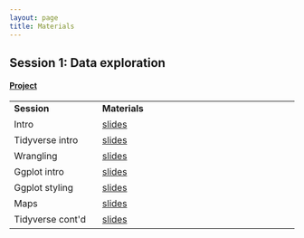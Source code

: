 ```yaml
---
layout: page
title: Materials
---
```


## Session 1: Data exploration

#### <a href="https://www.dropbox.com/s/mpci2brybflwd4d/TheRBootcamp.zip?dl=1">Project</a>

<table cellspacing="0" cellpadding="0">
  <col width="10%">
  <col width="30%">
  <tr>
    <td style="padding-right:6px;padding-bottom:6px"><b>Session</b></td>
    <td style="padding-right:6px;padding-bottom:6px"><b>Materials</b></td>
  </tr>
  <tr>
    <td style="padding-right:6px;padding-bottom:6px">Intro</td>
    <td style="padding-right:6px;padding-bottom:6px">
      <a href="https://www.dropbox.com/s/d5mp9oku1t7cxp5/DataViz4Good.zip?dl=1">slides</a>
    </td>
  </tr>
  <tr>
    <td style="padding-right:6px;padding-bottom:6px">Tidyverse intro</td>
    <td style="padding-right:6px;padding-bottom:6px">
      <a href="https://correlaidswitzerland.github.io/DataViz4Good/_sessions/Welcome/Welcome.html">slides</a>
    </td>
  </tr>
  <tr>
    <td style="padding-right:6px;padding-bottom:6px">Wrangling</td>
    <td style="padding-right:6px;padding-bottom:6px">
      <a href="https://correlaidswitzerland.github.io/DataViz4Good/_sessions/Wrangling/Wrangling.html">slides</a>
    </td>
  </tr>
  <tr>
    <td style="padding-right:6px;padding-bottom:6px">Ggplot intro</td>
    <td style="padding-right:6px;padding-bottom:6px">
      <a href="https://correlaidswitzerland.github.io/DataViz4Good/_sessions/Plotting/Plotting.html">slides</a>
    </td>
  </tr>
  <tr>
    <td style="padding-right:6px;padding-bottom:6px">Ggplot styling</td>
    <td style="padding-right:6px;padding-bottom:6px">
      <a href="https://correlaidswitzerland.github.io/DataViz4Good/_sessions/PlottingII/PlottingII.html">slides</a>
    </td>
  </tr>
  <tr>
    <td style="padding-right:6px;padding-bottom:6px">Maps</td>
    <td style="padding-right:6px;padding-bottom:6px">
      <a href="https://correlaidswitzerland.github.io/DataViz4Good/_sessions/Maps/Maps.html">slides</a>
    </td>
  </tr>
  <tr>
    <td style="padding-right:6px;padding-bottom:6px">Tidyverse cont'd</td>
    <td style="padding-right:6px;padding-bottom:6px">
      <a href="https://correlaidswitzerland.github.io/DataViz4Good/_sessions/NextSteps/NextSteps.html">slides</a>
    </td>
  </tr>
</table>

<!---

## Session 2: Statistical modeling & Markdown

#### <i>Statistical modeling</i>

<table cellspacing="0" cellpadding="0">
  <col width="10%">
  <col width="30%">
  <tr>
    <td style="padding-right:6px;padding-bottom:6px"><b>Session</b></td>
    <td style="padding-right:6px;padding-bottom:6px"><b>Content</b></td>
  </tr>
  <tr>
    <td style="padding-right:6px;padding-bottom:6px">Causal inference</td>
    <td style="padding-right:6px;padding-bottom:6px">
      <a href="../assets/pdf/DataAnalytics_Session2.pdf">slides</a>
    </td>
  </tr>
  <tr>
    <td style="padding-right:6px;padding-bottom:6px">Mixed effects models</td>
    <td style="padding-right:6px;padding-bottom:6px">
      <a href="../assets/code/intro_lme4.html">Intro</a>.
      <a href="../assets/code/simpsonsparadox.html">Simpson</a>,
      <a href="../assets/code/simpson.csv">data</a>
    </td>
  </tr>
</table>


#### <i>GitHub</i>

<ol>
  <li>Create GitHub account at: <a href="https://github.com/">https://github.com/</a></li>
  <li>Download GitHub client at: <a href="https://desktop.github.com/">https://desktop.github.com/</a> (Linux: <a href="https://git-scm.com/download/gui/linux">see this</a>)</li>
  <li>Open the GitHub client and sign into your account</li>
  <li>Fork this repository: <a href="https://github.com/cdsbasel/DataAnalytics4PB">https://github.com/cdsbasel/DataAnalytics4PB</a>. See fork button in the top right of the screen.</li>
  <li>Clone the forked repository using your GitHub account from your GitHub client. The repo address should be "YOURACCOUNTNAME/DataAnalytics4PB"</li>
  <li>Now you should have a folder called "DataAnalytics4PB" in your Github folder on your harddrive (e.g., ~/Documents/GitHub)</li>
</ol>

#### <i>Markdown</i>

<table cellspacing="0" cellpadding="0">
  <col width="10%">
  <col width="30%">
  <tr>
    <td style="padding-right:6px;padding-bottom:6px"><b>Session</b></td>
    <td style="padding-right:6px;padding-bottom:6px"><b>Content</b></td>
  </tr>
  <tr>
    <td style="padding-right:6px;padding-bottom:6px">Markdown intro</td>
    <td style="padding-right:6px;padding-bottom:6px">
      <a href="https://cdsbasel.github.io/DataAnalytics4PB_2021/_sessions/Markdown/Markdown.html">slides</a>
    </td>
  </tr>
  <tr>
    <td style="padding-right:6px;padding-bottom:6px">Markdown tutorial</td>
    <td style="padding-right:6px;padding-bottom:6px">
      <a href="https://commonmark.org/help/tutorial/">tutorial</a>
    </td>
  </tr>

  <tr>
    <td style="padding-right:6px;padding-bottom:6px">Markdown homework</td>
    <td style="padding-right:6px;padding-bottom:6px">
      <a href="https://cdsbasel.github.io/DataAnalytics4PB_2021/_sessions/Markdown/Markdown_practical.html">practical</a>
    </td>
  </tr>
</table>

## Session 3: Machine learning

<table cellspacing="0" cellpadding="0">
  <col width="10%">
  <col width="30%">
  <tr>
    <td style="padding-right:6px;padding-bottom:6px"><b>Session</b></td>
    <td style="padding-right:6px;padding-bottom:6px"><b>Content</b></td>
  </tr>
  <tr>
    <td style="padding-right:6px;padding-bottom:6px">What is ML?</td>
    <td style="padding-right:6px;padding-bottom:6px">
      <a href="https://cdsbasel.github.io/DataAnalytics4PB_2021/_sessions/WhatIsML/WhatIsML.html">slides</a>
    </td>
  </tr>
  <tr>
    <td style="padding-right:6px;padding-bottom:6px">ML I</td>
    <td style="padding-right:6px;padding-bottom:6px">
      <a href="https://cdsbasel.github.io/DataAnalytics4PB_2021/_sessions/ML/Fitting.html">slides</a>
    </td>
  </tr>
  <tr>
    <td style="padding-right:6px;padding-bottom:6px">ML II</td>
    <td style="padding-right:6px;padding-bottom:6px">
      <a href="https://cdsbasel.github.io/DataAnalytics4PB_2021/_sessions/Prediction/Prediction.html">slides</a>
    </td>
  </tr>
  <tr>
    <td style="padding-right:6px;padding-bottom:6px">ML III</td>
    <td style="padding-right:6px;padding-bottom:6px">
      <a href=" ">slides</a>
    </td>
  </tr>
</table>

#### <i>College data set description</i>

The data are taken from the `College` dataset in the `ISLR` package. They contain statistics for a large number of US Colleges from the 1995 issue of US News and World Report.

| Variable | Description |
|:-------------|:-------------------------------------|
| `Private` | A factor with levels No and Yes indicating private or public university. |
| `Apps` | Number of applications received.  |
| `Accept` | Number of applications accepted. |
| `Enroll` | Number of new students enrolled. |   
| `Top10perc` | Pct. new students from top 10% of H.S. class. |
| `Top25perc` | Pct. new students from top 25% of H.S. class. |
| `F.Undergrad` | Number of fulltime undergraduates. |
| `P.Undergrad` | Number of parttime undergraduates. |
| `Outstate` | Out-of-state tuition. |
| `Room.Board` | Room and board costs. |
| `Books` | Estimated book costs. |
| `Personal` | Estimated personal spending. |
| `PhD` | Pct. of faculty with Ph.D.'s. |
| `Terminal` | Pct. of faculty with terminal degree. |
| `S.F.Ratio` | Student/faculty ratio. |
| `perc.alumni` | Pct. alumni who donate. |
| `Expend` | Instructional expenditure per student. |
| `Grad.Rate` | Graduation rate. |

--->

<!----
### Home exercises

<table cellspacing="0" cellpadding="0">
  <col width="15%">
  <col width="50%">
  <col width="10%">
  <col width="20%">
  <tr>
    <td style="padding-right:6px;padding-bottom:6px;vertical-align:top"><b>Session</b></td>
    <td style="padding-right:6px;padding-bottom:6px;vertical-align:top"><b>Task</b></td>
    <td style="padding-right:6px;padding-bottom:6px;vertical-align:top"><b>Deadline</b></td>
    <td style="padding-right:6px;padding-bottom:6px;vertical-align:top"><b>Materials</b></td>
  </tr>
  <tr>
    <td style="padding-right:6px;padding-bottom:6px;vertical-align:top">Mixed effects models</td>
    <td style="padding-right:6px;padding-bottom:6px;vertical-align:top">
      Answer the question at the bottom of the Simpson's paradox practical and send the associated code with comments to <a href="mailto:rui.mata@unibas.ch"><b>Rui</b>.</a>
    </td>
    <td style="padding-right:6px;padding-bottom:6px;vertical-align:top">
      tba
    </td>
    <td style="padding-right:6px;padding-bottom:6px;vertical-align:top">
      <a href="https://cdsbasel.github.io/dataanalytics_rsessions/_sessions/CausalInference/simpsonsparadox_solution.html">practical (incl. solution)</a>
      <a href="https://cdsbasel.github.io/dataanalytics_rsessions/_sessions/CausalInference/simpson.csv">data</a>,
      <a href="https://cdsbasel.github.io/dataanalytics_rsessions/_sessions/CausalInference/van_de_Pol_2009.pdf">paper</a>      
    </td>
  </tr>
  <tr>
    <td style="padding-right:6px;padding-bottom:6px;vertical-align:top">Machine learning</td>
    <td style="padding-right:6px;padding-bottom:6px;vertical-align:top">
      Complete the practical and send the associated code with comments to <a href="mailto:dirk.wulff@unibas.ch"><b>Dirk</b>.</a>
    </td>
    <td style="padding-right:6px;padding-bottom:6px;vertical-align:top">
      tba
    </td>
    <td style="padding-right:6px;padding-bottom:6px;vertical-align:top">
      <a href="https://cdsbasel.github.io/dataanalytics_rsessions/_sessions/SupervisedLearning/SupervisedLearning_practical.html">practical</a>  
    </td>
  </tr>
</table>
--->
